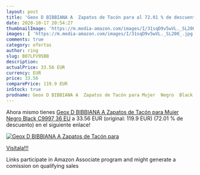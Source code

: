 ```yaml
---
layout: post
title: 'Geox D BIBBIANA A  Zapatos de Tacón para al 72.01 % de descuento'
date: 2020-10-17 20:54:27
thumbnailImage: 'https://m.media-amazon.com/images/I/31sqD9v5wVL._SL200_.jpg'
images: [ 'https://m.media-amazon.com/images/I/31sqD9v5wVL._SL200_.jpg' ]
comments: true
category: ofertas
author: ring
slug: B07LFV95BB
description:
actualPrice: 33.56 EUR
currency: EUR
price: 33.56
comparePrice: 119.9 EUR
inStock: true
prodname: Geox D BIBBIANA A  Zapatos de Tacón para Mujer  Negro  Black C9997   36 EU
---
```


Ahora mismo tienes [Geox D BIBBIANA A  Zapatos de Tacón para Mujer  Negro  Black C9997   36 EU](https://www.amazon.es/dp/B07LFV95BB/?tag=tolees-21) a 33.56 EUR (original: 119.9 EUR) (72.01 %  de descuento) en el siguiente enlace!

[![Geox D BIBBIANA A  Zapatos de Tacón para](https://m.media-amazon.com/images/I/31sqD9v5wVL._SL200_.jpg)](https://www.amazon.es/dp/B07LFV95BB/?tag=tolees-21)

[Visítala!!!](https://www.amazon.es/dp/B07LFV95BB/?tag=tolees-21)

Links participate in Amazon Associate program and might generate a comission on qualifying sales
